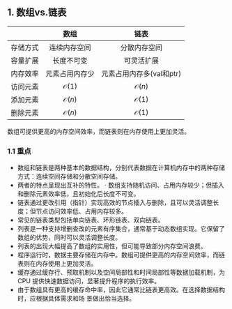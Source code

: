 ## 1. 数组vs.链表 

|| 数组 | 链表 |
|:-----------:|:-----------:|:-----------:|
|存储方式| 连续内存空间 | 分散内存空间| 
|容量扩展| 长度不可变 | 可灵活扩展 |
|内存效率| 元素占用内存少|元素占用内存多(val和ptr)| 
|访问元素| $\mathcal{O}(1)$ |  $\mathcal{O}(n)$ | 
|添加元素| $\mathcal{O}(n)$ |  $\mathcal{O}(1)$ | 
|删除元素| $\mathcal{O}(n)$ |  $\mathcal{O}(1)$ | 

数组可提供更高的内存空间效率，而链表则在内存使用上更加灵活。

### 1.1 重点 
- 数组和链表是两种基本的数据结构，分别代表数据在计算机内存中的两种存储方式：连续空间存储和分散空间存储。
- 两者的特点呈现出互补的特性。 ‧ 数组支持随机访问、占用内存较少；但插入和删除元素效率低，且初始化后长度不可变。 
- 链表通过更改引用（指针）实现高效的节点插入与删除，且可以灵活调整长度；但节点访问效率低、占用内存较多。
- 常见的链表类型包括单向链表、环形链表、双向链表。 
- 列表是一种支持增删查改的元素有序集合，通常基于动态数组实现。它保留了数组的优势，同时可以灵活调整长度。 
- 列表的出现大幅提高了数组的实用性，但可能导致部分内存空间浪费。 
- 程序运行时，数据主要存储在内存中。数组可提供更高的内存空间效率，而链表则在内存使用上更加灵活。 
- 缓存通过缓存行、预取机制以及空间局部性和时间局部性等数据加载机制，为 CPU 提供快速数据访问，显著提升程序的执行效率。 
- 由于数组具有更高的缓存命中率，因此它通常比链表更高效。在选择数据结构时，应根据具体需求和场 景做出恰当选择。